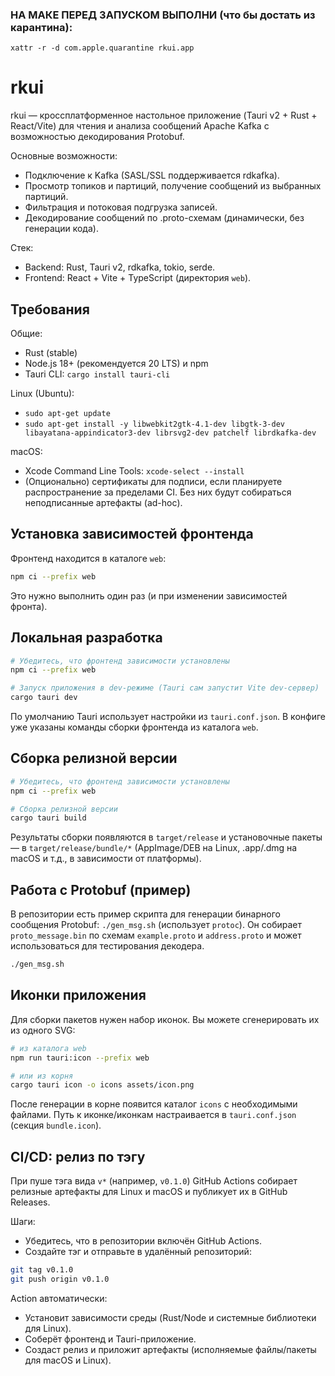### **НА МАКЕ ПЕРЕД ЗАПУСКОМ ВЫПОЛНИ (что бы достать из карантина):** 
 `xattr -r -d com.apple.quarantine rkui.app`

# rkui

rkui — кроссплатформенное настольное приложение (Tauri v2 + Rust + React/Vite) для чтения и анализа сообщений Apache Kafka с возможностью декодирования Protobuf.

Основные возможности:
- Подключение к Kafka (SASL/SSL поддерживается rdkafka).
- Просмотр топиков и партиций, получение сообщений из выбранных партиций.
- Фильтрация и потоковая подгрузка записей.
- Декодирование сообщений по .proto-схемам (динамически, без генерации кода).

Стек:
- Backend: Rust, Tauri v2, rdkafka, tokio, serde.
- Frontend: React + Vite + TypeScript (директория `web`).


## Требования

Общие:
- Rust (stable)
- Node.js 18+ (рекомендуется 20 LTS) и npm
- Tauri CLI: `cargo install tauri-cli`

Linux (Ubuntu):
- `sudo apt-get update`
- `sudo apt-get install -y libwebkit2gtk-4.1-dev libgtk-3-dev libayatana-appindicator3-dev librsvg2-dev patchelf librdkafka-dev`

macOS:
- Xcode Command Line Tools: `xcode-select --install`
- (Опционально) сертификаты для подписи, если планируете распространение за пределами CI. Без них будут собираться неподписанные артефакты (ad-hoc).


## Установка зависимостей фронтенда

Фронтенд находится в каталоге `web`:

```bash
npm ci --prefix web
```

Это нужно выполнить один раз (и при изменении зависимостей фронта).


## Локальная разработка

```bash
# Убедитесь, что фронтенд зависимости установлены
npm ci --prefix web

# Запуск приложения в dev-режиме (Tauri сам запустит Vite dev-сервер)
cargo tauri dev
```

По умолчанию Tauri использует настройки из `tauri.conf.json`. В конфиге уже указаны команды сборки фронтенда из каталога `web`.


## Сборка релизной версии

```bash
# Убедитесь, что фронтенд зависимости установлены
npm ci --prefix web

# Сборка релизной версии
cargo tauri build
```

Результаты сборки появляются в `target/release` и установочные пакеты — в `target/release/bundle/*` (AppImage/DEB на Linux, .app/.dmg на macOS и т.д., в зависимости от платформы).


## Работа с Protobuf (пример)

В репозитории есть пример скрипта для генерации бинарного сообщения Protobuf: `./gen_msg.sh` (использует `protoc`). Он собирает `proto_message.bin` по схемам `example.proto` и `address.proto` и может использоваться для тестирования декодера.

```bash
./gen_msg.sh
```


## Иконки приложения

Для сборки пакетов нужен набор иконок. Вы можете сгенерировать их из одного SVG:

```bash
# из каталога web
npm run tauri:icon --prefix web

# или из корня
cargo tauri icon -o icons assets/icon.png
```

После генерации в корне появится каталог `icons` с необходимыми файлами. Путь к иконке/иконкам настраивается в `tauri.conf.json` (секция `bundle.icon`).


## CI/CD: релиз по тэгу

При пуше тэга вида `v*` (например, `v0.1.0`) GitHub Actions собирает релизные артефакты для Linux и macOS и публикует их в GitHub Releases.

Шаги:
- Убедитесь, что в репозитории включён GitHub Actions.
- Создайте тэг и отправьте в удалённый репозиторий:

```bash
git tag v0.1.0
git push origin v0.1.0
```

Action автоматически:
- Установит зависимости среды (Rust/Node и системные библиотеки для Linux).
- Соберёт фронтенд и Tauri-приложение.
- Создаст релиз и приложит артефакты (исполняемые файлы/пакеты для macOS и Linux).

